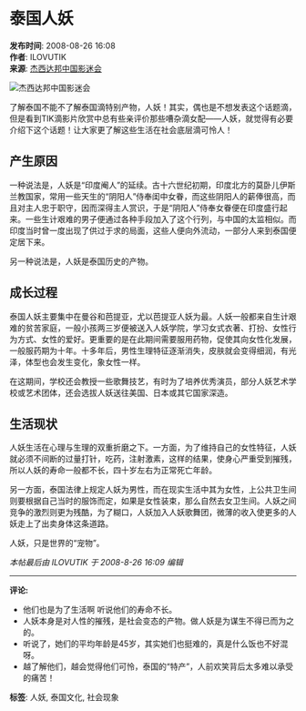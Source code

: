 # 泰国人妖

**发布时间**: 2008-08-26 16:08  
**作者**: ILOVUTIK  
**来源**: [杰西达邦中国影迷会](http://www.chinatikfans.com)

![杰西达邦中国影迷会](http://www.chinatikfans.com/data/attachment/common/cf/105412nydm1c4gmgmvdg44.png)

了解泰国不能不了解泰国滴特别产物，人妖！其实，偶也是不想发表这个话题滴，但是看到TIK滴影片欣赏中总有些亲评价那些嘈杂滴女配——人妖，就觉得有必要介绍下这个话题！让大家更了解这些生活在社会底层滴可怜人！

## 产生原因

一种说法是，人妖是“印度阉人”的延续。古十六世纪初期，印度北方的莫卧儿伊斯兰教国家，常用一些天生的“阴阳人”侍奉闺中女眷，而这些阴阳人的薪俸很高，而且对主人忠于职守，因而深得主人赏识，于是“阴阳人”侍奉女眷便在印度盛行起来。一些生计艰难的男子便通过各种手段加入了这个行列，与中国的太监相似。而印度当时曾一度出现了供过于求的局面，这些人便向外流动，一部分人来到泰国便定居下来。

另一种说法是，人妖是泰国历史的产物。

## 成长过程

泰国人妖主要集中在曼谷和芭提亚，尤以芭提亚人妖为最。人妖一般都来自生计艰难的贫苦家庭，一般小孩两三岁便被送入人妖学院，学习女式衣著、打扮、女性行为方式、女性的爱好。更重要的是在此期间需要服用药物，促使其向女性化发展，一般服药期为十年。十多年后，男性生理特征逐渐消失，皮肤就会变得细润，有光泽，体型也会发生变化，象女性一样。

在这期间，学校还会教授一些歌舞技艺，有时为了培养优秀演员，部分人妖艺术学校或艺术团体，还会选拔人妖送往美国、日本或其它国家深造。

## 生活现状

人妖生活在心理与生理的双重折磨之下。一方面，为了维持自己的女性特征，人妖就必须不间断的过量打针，吃药，注射激素，这样的结果，使身心严重受到摧残，所以人妖的寿命一般都不长，四十岁左右为正常死亡年龄。

另一方面，泰国法律上规定人妖为男性，而在现实生活中其为女性，上公共卫生间则要根据自己当时的服饰而定，如果是女性装束，那么自然去女卫生间。人妖之间竞争的激烈则更为残酷，为了糊口，人妖加入人妖歌舞团，微薄的收入使更多的人妖走上了出卖身体这条道路。

人妖，只是世界的“宠物”。

*本帖最后由 ILOVUTIK 于 2008-8-26 16:09 编辑*

---

**评论:**
- 他们也是为了生活啊  听说他们的寿命不长。
- 人妖本身是对人性的摧残，是社会变态的产物。做人妖是为谋生不得已而为之的。
- 听说了，她们的平均年龄是45岁，其实她们也挺难的，真是什么饭也不好混呀。
- 越了解他们，越会觉得他们可怜，泰国的“特产”，人前欢笑背后太多难以承受的痛苦！ 

**标签**: 人妖, 泰国文化, 社会现象